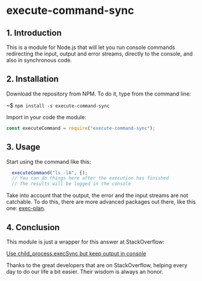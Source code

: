 # execute-command-sync


## 1. Introduction

This is a module for Node.js that will let you run console commands redirecting the input, output and error streams, directly to the console, and also in synchronous code.

## 2. Installation

Download the repository from NPM. To do it, type from the command line:

~$ `npm install -s execute-command-sync`

Import in your code the module:

```js
const executeCommand = require("execute-command-sync");
```

## 3. Usage

Start using the command like this:

```js
  executeCommand("ls -lA", {);
  // You can do things here after the execution has finished
  // The results will be logged in the console
```

Take into account that the output, the error and the input streams are not catchable. To do this, there are more advanced packages out there, like this one: [exec-plan](https://github.com/ryan-self/exec-plan).

## 4. Conclusion

This module is just a wrapper for this answer at StackOverflow:

[Use child_process.execSync but keep output in console](https://stackoverflow.com/questions/30134236/use-child-process-execsync-but-keep-output-in-console#answer-31104898)

Thanks to the great developers that are on StackOverflow, helping every day to do our life a bit easier. Their wisdom is always an honor.
